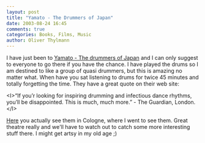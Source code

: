 ```yaml
---
layout: post
title: "Yamato - The Drummers of Japan"
date: 2003-08-24 16:45
comments: true
categories: Books, Films, Music
author: Oliver Thylmann
---
```



I have just been to [Yamato - The drummers of Japan](http://www.wadaiko-yamato.com/) and I can only suggest to everyone to go there if you have the chance. I have played the drums so I am destined to like a group of quasi drummers, but this is amazing no matter what. When have you sat listening to drums for twice 45 minutes and totally forgetting the time. They have a great quote on their web site: 

&lt;I&gt;“If you’r looking for inspiring drumming and infectious dance rhythms, you’ll be disappointed. This is much, much more.” - The Guardian, London.&lt;/I&gt;

[Here](http://www.wadaiko-yamato.com/NewFiles/english-site/report-eu2003e/report-eu8e/8-main-e.htm)  you actually see them in Cologne, where I went to see them. Great theatre really and we'll have to watch out to catch some more interesting stuff there. I might get artsy in my old age ;)


